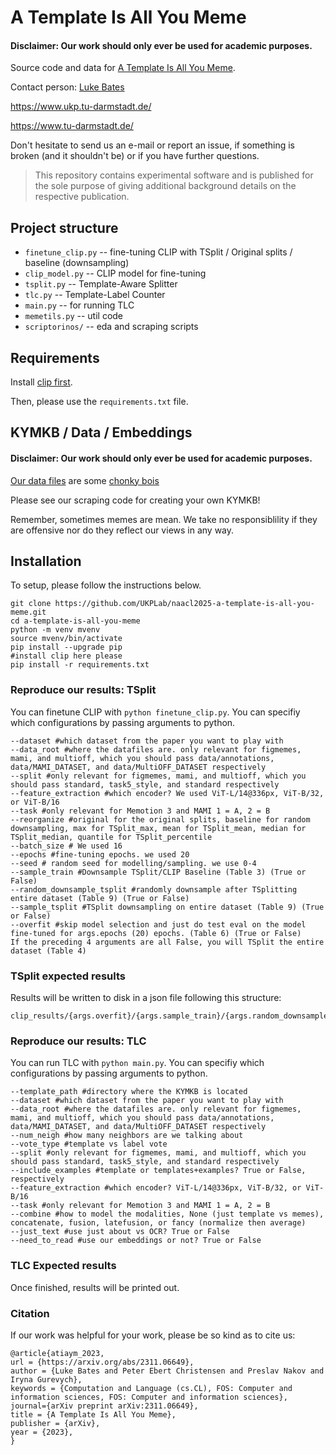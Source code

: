 # A Template Is All You Meme
#### Disclaimer: Our work should only ever be used for academic purposes.
Source code and data for [A Template Is All You Meme](https://arxiv.org/abs/2311.06649).

Contact person: [Luke Bates](luke.bates@tu-darmstadt.de)

https://www.ukp.tu-darmstadt.de/

https://www.tu-darmstadt.de/


Don't hesitate to send us an e-mail or report an issue, if something is broken (and it shouldn't be) or if you have further questions.

> This repository contains experimental software and is published for the sole purpose of giving additional background details on the respective publication.

## Project structure
* `finetune_clip.py` -- fine-tuning CLIP with TSplit / Original splits / baseline (downsampling)
* `clip_model.py` -- CLIP model for fine-tuning
* `tsplit.py` -- Template-Aware Splitter
* `tlc.py` -- Template-Label Counter
* `main.py` -- for running TLC
* `memetils.py` -- util code
* `scriptorinos/` -- eda and scraping scripts

## Requirements
Install [clip first](https://github.com/openai/CLIP).

Then, please use the `requirements.txt` file. 

## KYMKB / Data / Embeddings
#### Disclaimer: Our work should only ever be used for academic purposes.
[Our data files](https://knowyourmeme.com/memes/chonk-oh-lawd-he-comin) are some [chonky bois](https://knowyourmeme.com/memes/big-chungus)

Please see our scraping code for creating your own KYMKB!

Remember, sometimes memes are mean. We take no responsiblility if they are offensive nor do they reflect our views in any way.

## Installation
To setup, please follow the instructions below.
```
git clone https://github.com/UKPLab/naacl2025-a-template-is-all-you-meme.git
cd a-template-is-all-you-meme
python -m venv mvenv
source mvenv/bin/activate
pip install --upgrade pip
#install clip here please
pip install -r requirements.txt
```
### Reproduce our results: TSplit
You can finetune CLIP with `python finetune_clip.py`. You can specifiy which configurations by passing arguments to python.
```
--dataset #which dataset from the paper you want to play with
--data_root #where the datafiles are. only relevant for figmemes, mami, and multioff, which you should pass data/annotations, data/MAMI_DATASET, and data/MultiOFF_DATASET respectively
--split #only relevant for figmemes, mami, and multioff, which you should pass standard, task5_style, and standard respectively
--feature_extraction #which encoder? We used ViT-L/14@336px, ViT-B/32, or ViT-B/16
--task #only relevant for Memotion 3 and MAMI 1 = A, 2 = B
--reorganize #original for the original splits, baseline for random downsampling, max for TSplit_max, mean for TSplit_mean, median for TSplit_median, quantile for TSplit_percentile
--batch_size # We used 16
--epochs #fine-tuning epochs. we used 20
--seed # random seed for modelling/sampling. we use 0-4
--sample_train #Downsample TSplit/CLIP Baseline (Table 3) (True or False)
--random_downsample_tsplit #randomly downsample after TSplitting entire dataset (Table 9) (True or False)
--sample_tsplit #TSplit downsampling on entire dataset (Table 9) (True or False)
--overfit #skip model selection and just do test eval on the model fine-tuned for args.epochs (20) epochs. (Table 6) (True or False)
If the preceding 4 arguments are all False, you will TSplit the entire dataset (Table 4)
```
### TSplit expected results
Results will be written to disk in a json file following this structure:
```
clip_results/{args.overfit}/{args.sample_train}/{args.random_downsample_tsplit}/{args.sample_tsplit}/{args.dataset}/{args.reorganize}/{args.feature}/{args.task}/{args.seed}/
```
### Reproduce our results: TLC

You can run TLC with `python main.py`. You can specifiy which configurations by passing arguments to python.
```
--template_path #directory where the KYMKB is located
--dataset #which dataset from the paper you want to play with
--data_root #where the datafiles are. only relevant for figmemes, mami, and multioff, which you should pass data/annotations, data/MAMI_DATASET, and data/MultiOFF_DATASET respectively
--num_neigh #how many neighbors are we talking about
--vote_type #template vs label vote
--split #only relevant for figmemes, mami, and multioff, which you should pass standard, task5_style, and standard respectively
--include_examples #template or templates+examples? True or False, respectively
--feature_extraction #which encoder? ViT-L/14@336px, ViT-B/32, or ViT-B/16
--task #only relevant for Memotion 3 and MAMI 1 = A, 2 = B
--combine #how to model the modalities, None (just template vs memes), concatenate, fusion, latefusion, or fancy (normalize then average)
--just_text #use just about vs OCR? True or False
--need_to_read #use our embeddings or not? True or False
```


### TLC Expected results
Once finished, results will be printed out.

### Citation
If our work was helpful for your work, please be so kind as to cite us:
```
@article{atiaym_2023,
url = {https://arxiv.org/abs/2311.06649},
author = {Luke Bates and Peter Ebert Christensen and Preslav Nakov and Iryna Gurevych},
keywords = {Computation and Language (cs.CL), FOS: Computer and information sciences, FOS: Computer and information sciences},
journal={arXiv preprint arXiv:2311.06649},
title = {A Template Is All You Meme},
publisher = {arXiv},
year = {2023},
}
```
